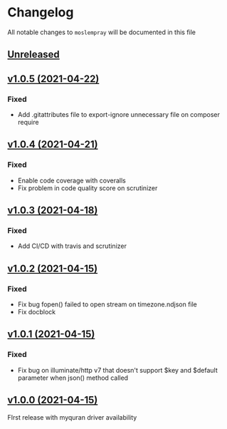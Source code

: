 # Changelog

All notable changes to `moslempray` will be documented in this file

## [Unreleased](https://github.com/ianriizky/moslempray/compare/v1.0.4...feature/1.x)

## [v1.0.5 (2021-04-22)](https://github.com/ianriizky/moslempray/compare/v1.0.4...v1.0.5)

### Fixed
- Add .gitattributes file to export-ignore unnecessary file on composer require

## [v1.0.4 (2021-04-21)](https://github.com/ianriizky/moslempray/compare/v1.0.3...v1.0.4)

### Fixed
- Enable code coverage with coveralls
- Fix problem in code quality score on scrutinizer

## [v1.0.3 (2021-04-18)](https://github.com/ianriizky/moslempray/compare/v1.0.2...v1.0.3)

### Fixed
- Add CI/CD with travis and scrutinizer

## [v1.0.2 (2021-04-15)](https://github.com/ianriizky/moslempray/compare/v1.0.1...v1.0.2)

### Fixed
- Fix bug fopen() failed to open stream on timezone.ndjson file
- Fix docblock

## [v1.0.1 (2021-04-15)](https://github.com/ianriizky/moslempray/compare/v1.0.0...v1.0.1)

### Fixed
- Fix bug on illuminate/http v7 that doesn't support $key and $default parameter when json() method called

## [v1.0.0 (2021-04-15)](https://github.com/ianriizky/moslempray/releases/tag/v1.0.0)

FIrst release with myquran driver availability
